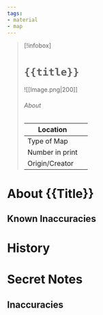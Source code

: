 ```yaml
---
tags:
- material
- map
---
```

> [!infobox]
> # `{{title}}`
> ![[Image.png|200]]
> ###### About
> | Location |   |
> | ---- | ---- |
> | Type of Map |  |
> | Number in print |  |
> | Origin/Creator |   |
# About {{Title}}

## Known Inaccuracies



# History


# Secret Notes

## Inaccuracies

